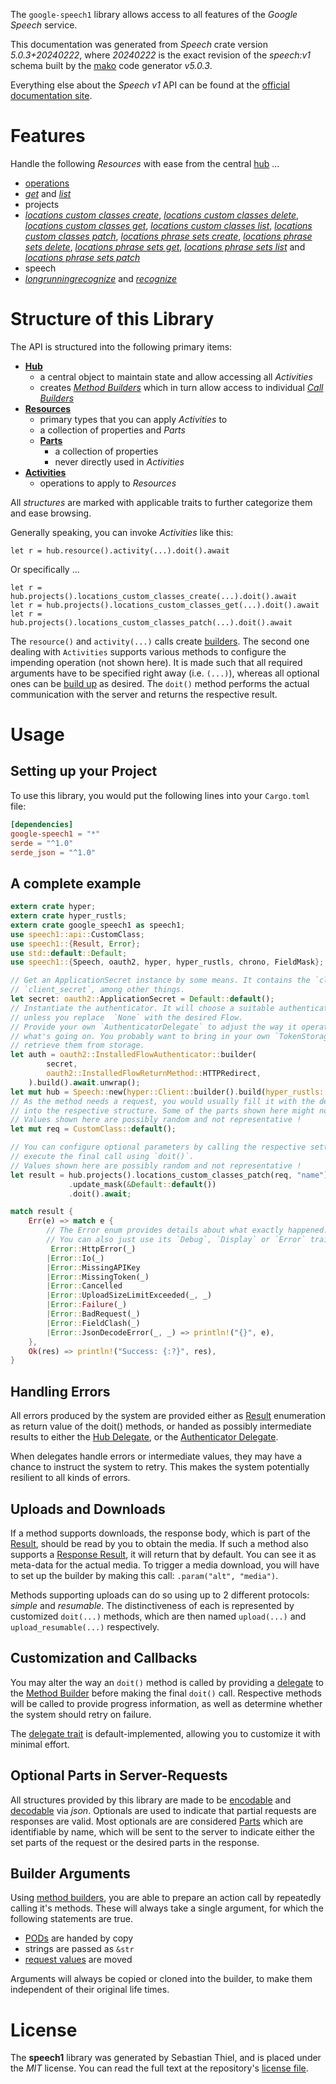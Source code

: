 <!---
DO NOT EDIT !
This file was generated automatically from 'src/generator/templates/api/README.md.mako'
DO NOT EDIT !
-->
The `google-speech1` library allows access to all features of the *Google Speech* service.

This documentation was generated from *Speech* crate version *5.0.3+20240222*, where *20240222* is the exact revision of the *speech:v1* schema built by the [mako](http://www.makotemplates.org/) code generator *v5.0.3*.

Everything else about the *Speech* *v1* API can be found at the
[official documentation site](https://cloud.google.com/speech-to-text/docs/quickstart-protocol).
# Features

Handle the following *Resources* with ease from the central [hub](https://docs.rs/google-speech1/5.0.3+20240222/google_speech1/Speech) ... 

* [operations](https://docs.rs/google-speech1/5.0.3+20240222/google_speech1/api::Operation)
 * [*get*](https://docs.rs/google-speech1/5.0.3+20240222/google_speech1/api::OperationGetCall) and [*list*](https://docs.rs/google-speech1/5.0.3+20240222/google_speech1/api::OperationListCall)
* projects
 * [*locations custom classes create*](https://docs.rs/google-speech1/5.0.3+20240222/google_speech1/api::ProjectLocationCustomClassCreateCall), [*locations custom classes delete*](https://docs.rs/google-speech1/5.0.3+20240222/google_speech1/api::ProjectLocationCustomClassDeleteCall), [*locations custom classes get*](https://docs.rs/google-speech1/5.0.3+20240222/google_speech1/api::ProjectLocationCustomClassGetCall), [*locations custom classes list*](https://docs.rs/google-speech1/5.0.3+20240222/google_speech1/api::ProjectLocationCustomClassListCall), [*locations custom classes patch*](https://docs.rs/google-speech1/5.0.3+20240222/google_speech1/api::ProjectLocationCustomClassPatchCall), [*locations phrase sets create*](https://docs.rs/google-speech1/5.0.3+20240222/google_speech1/api::ProjectLocationPhraseSetCreateCall), [*locations phrase sets delete*](https://docs.rs/google-speech1/5.0.3+20240222/google_speech1/api::ProjectLocationPhraseSetDeleteCall), [*locations phrase sets get*](https://docs.rs/google-speech1/5.0.3+20240222/google_speech1/api::ProjectLocationPhraseSetGetCall), [*locations phrase sets list*](https://docs.rs/google-speech1/5.0.3+20240222/google_speech1/api::ProjectLocationPhraseSetListCall) and [*locations phrase sets patch*](https://docs.rs/google-speech1/5.0.3+20240222/google_speech1/api::ProjectLocationPhraseSetPatchCall)
* speech
 * [*longrunningrecognize*](https://docs.rs/google-speech1/5.0.3+20240222/google_speech1/api::SpeechLongrunningrecognizeCall) and [*recognize*](https://docs.rs/google-speech1/5.0.3+20240222/google_speech1/api::SpeechRecognizeCall)




# Structure of this Library

The API is structured into the following primary items:

* **[Hub](https://docs.rs/google-speech1/5.0.3+20240222/google_speech1/Speech)**
    * a central object to maintain state and allow accessing all *Activities*
    * creates [*Method Builders*](https://docs.rs/google-speech1/5.0.3+20240222/google_speech1/client::MethodsBuilder) which in turn
      allow access to individual [*Call Builders*](https://docs.rs/google-speech1/5.0.3+20240222/google_speech1/client::CallBuilder)
* **[Resources](https://docs.rs/google-speech1/5.0.3+20240222/google_speech1/client::Resource)**
    * primary types that you can apply *Activities* to
    * a collection of properties and *Parts*
    * **[Parts](https://docs.rs/google-speech1/5.0.3+20240222/google_speech1/client::Part)**
        * a collection of properties
        * never directly used in *Activities*
* **[Activities](https://docs.rs/google-speech1/5.0.3+20240222/google_speech1/client::CallBuilder)**
    * operations to apply to *Resources*

All *structures* are marked with applicable traits to further categorize them and ease browsing.

Generally speaking, you can invoke *Activities* like this:

```Rust,ignore
let r = hub.resource().activity(...).doit().await
```

Or specifically ...

```ignore
let r = hub.projects().locations_custom_classes_create(...).doit().await
let r = hub.projects().locations_custom_classes_get(...).doit().await
let r = hub.projects().locations_custom_classes_patch(...).doit().await
```

The `resource()` and `activity(...)` calls create [builders][builder-pattern]. The second one dealing with `Activities` 
supports various methods to configure the impending operation (not shown here). It is made such that all required arguments have to be 
specified right away (i.e. `(...)`), whereas all optional ones can be [build up][builder-pattern] as desired.
The `doit()` method performs the actual communication with the server and returns the respective result.

# Usage

## Setting up your Project

To use this library, you would put the following lines into your `Cargo.toml` file:

```toml
[dependencies]
google-speech1 = "*"
serde = "^1.0"
serde_json = "^1.0"
```

## A complete example

```Rust
extern crate hyper;
extern crate hyper_rustls;
extern crate google_speech1 as speech1;
use speech1::api::CustomClass;
use speech1::{Result, Error};
use std::default::Default;
use speech1::{Speech, oauth2, hyper, hyper_rustls, chrono, FieldMask};

// Get an ApplicationSecret instance by some means. It contains the `client_id` and 
// `client_secret`, among other things.
let secret: oauth2::ApplicationSecret = Default::default();
// Instantiate the authenticator. It will choose a suitable authentication flow for you, 
// unless you replace  `None` with the desired Flow.
// Provide your own `AuthenticatorDelegate` to adjust the way it operates and get feedback about 
// what's going on. You probably want to bring in your own `TokenStorage` to persist tokens and
// retrieve them from storage.
let auth = oauth2::InstalledFlowAuthenticator::builder(
        secret,
        oauth2::InstalledFlowReturnMethod::HTTPRedirect,
    ).build().await.unwrap();
let mut hub = Speech::new(hyper::Client::builder().build(hyper_rustls::HttpsConnectorBuilder::new().with_native_roots().https_or_http().enable_http1().build()), auth);
// As the method needs a request, you would usually fill it with the desired information
// into the respective structure. Some of the parts shown here might not be applicable !
// Values shown here are possibly random and not representative !
let mut req = CustomClass::default();

// You can configure optional parameters by calling the respective setters at will, and
// execute the final call using `doit()`.
// Values shown here are possibly random and not representative !
let result = hub.projects().locations_custom_classes_patch(req, "name")
             .update_mask(&Default::default())
             .doit().await;

match result {
    Err(e) => match e {
        // The Error enum provides details about what exactly happened.
        // You can also just use its `Debug`, `Display` or `Error` traits
         Error::HttpError(_)
        |Error::Io(_)
        |Error::MissingAPIKey
        |Error::MissingToken(_)
        |Error::Cancelled
        |Error::UploadSizeLimitExceeded(_, _)
        |Error::Failure(_)
        |Error::BadRequest(_)
        |Error::FieldClash(_)
        |Error::JsonDecodeError(_, _) => println!("{}", e),
    },
    Ok(res) => println!("Success: {:?}", res),
}

```
## Handling Errors

All errors produced by the system are provided either as [Result](https://docs.rs/google-speech1/5.0.3+20240222/google_speech1/client::Result) enumeration as return value of
the doit() methods, or handed as possibly intermediate results to either the 
[Hub Delegate](https://docs.rs/google-speech1/5.0.3+20240222/google_speech1/client::Delegate), or the [Authenticator Delegate](https://docs.rs/yup-oauth2/*/yup_oauth2/trait.AuthenticatorDelegate.html).

When delegates handle errors or intermediate values, they may have a chance to instruct the system to retry. This 
makes the system potentially resilient to all kinds of errors.

## Uploads and Downloads
If a method supports downloads, the response body, which is part of the [Result](https://docs.rs/google-speech1/5.0.3+20240222/google_speech1/client::Result), should be
read by you to obtain the media.
If such a method also supports a [Response Result](https://docs.rs/google-speech1/5.0.3+20240222/google_speech1/client::ResponseResult), it will return that by default.
You can see it as meta-data for the actual media. To trigger a media download, you will have to set up the builder by making
this call: `.param("alt", "media")`.

Methods supporting uploads can do so using up to 2 different protocols: 
*simple* and *resumable*. The distinctiveness of each is represented by customized 
`doit(...)` methods, which are then named `upload(...)` and `upload_resumable(...)` respectively.

## Customization and Callbacks

You may alter the way an `doit()` method is called by providing a [delegate](https://docs.rs/google-speech1/5.0.3+20240222/google_speech1/client::Delegate) to the 
[Method Builder](https://docs.rs/google-speech1/5.0.3+20240222/google_speech1/client::CallBuilder) before making the final `doit()` call. 
Respective methods will be called to provide progress information, as well as determine whether the system should 
retry on failure.

The [delegate trait](https://docs.rs/google-speech1/5.0.3+20240222/google_speech1/client::Delegate) is default-implemented, allowing you to customize it with minimal effort.

## Optional Parts in Server-Requests

All structures provided by this library are made to be [encodable](https://docs.rs/google-speech1/5.0.3+20240222/google_speech1/client::RequestValue) and 
[decodable](https://docs.rs/google-speech1/5.0.3+20240222/google_speech1/client::ResponseResult) via *json*. Optionals are used to indicate that partial requests are responses 
are valid.
Most optionals are are considered [Parts](https://docs.rs/google-speech1/5.0.3+20240222/google_speech1/client::Part) which are identifiable by name, which will be sent to 
the server to indicate either the set parts of the request or the desired parts in the response.

## Builder Arguments

Using [method builders](https://docs.rs/google-speech1/5.0.3+20240222/google_speech1/client::CallBuilder), you are able to prepare an action call by repeatedly calling it's methods.
These will always take a single argument, for which the following statements are true.

* [PODs][wiki-pod] are handed by copy
* strings are passed as `&str`
* [request values](https://docs.rs/google-speech1/5.0.3+20240222/google_speech1/client::RequestValue) are moved

Arguments will always be copied or cloned into the builder, to make them independent of their original life times.

[wiki-pod]: http://en.wikipedia.org/wiki/Plain_old_data_structure
[builder-pattern]: http://en.wikipedia.org/wiki/Builder_pattern
[google-go-api]: https://github.com/google/google-api-go-client

# License
The **speech1** library was generated by Sebastian Thiel, and is placed 
under the *MIT* license.
You can read the full text at the repository's [license file][repo-license].

[repo-license]: https://github.com/Byron/google-apis-rsblob/main/LICENSE.md

